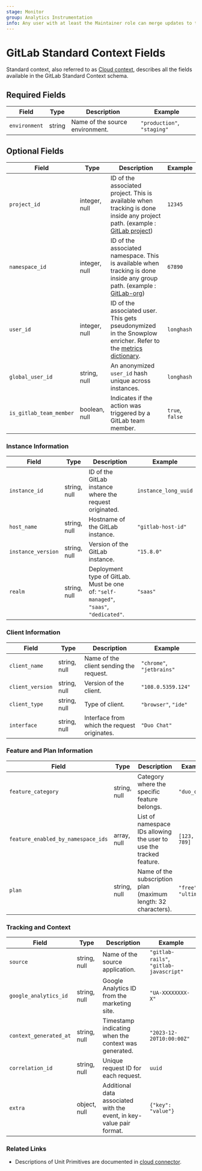 ```yaml
---
stage: Monitor
group: Analytics Instrumentation
info: Any user with at least the Maintainer role can merge updates to this content. For details, see https://docs.gitlab.com/ee/development/development_processes.html#development-guidelines-review.
---
```


# GitLab Standard Context Fields

Standard context, also referred to as [Cloud context](https://gitlab.com/gitlab-org/analytics-section/analytics-instrumentation/proposals/-/blob/master/doc/data_usage_collection_outside_gitlab_codebase.md?ref_type=heads), describes all the fields available in the GitLab Standard Context schema.

## Required Fields

| Field          | Type   | Description                        | Example               |
|----------------|--------|------------------------------------|-----------------------|
| `environment`  | string | Name of the source environment.   | `"production"`, `"staging"` |

## Optional Fields

| Field             | Type          | Description                                                                                       | Example             |
|-------------------|---------------|---------------------------------------------------------------------------------------------------|---------------------|
| `project_id`      | integer, null | ID of the associated project. This is available when tracking is done inside any project path. (example : [GitLab project](https://gitlab.com/gitlab-org/gitlab))                                                                    | `12345`            |
| `namespace_id`    | integer, null | ID of the associated namespace. This is available when tracking is done inside any group path. (example : [GitLab-org](https://gitlab.com/gitlab-org))                                                                                                                        | `67890`            |
| `user_id`         | integer, null | ID of the associated user. This gets pseudonymized in the Snowplow enricher. Refer to the [metrics dictionary](https://metrics.gitlab.com/identifiers/). | `longhash`         |
| `global_user_id`  | string, null  | An anonymized `user_id` hash unique across instances.                                            | `longhash`         |
| `is_gitlab_team_member` | boolean, null | Indicates if the action was triggered by a GitLab team member.                                   | `true`, `false`    |

### Instance Information

| Field            | Type          | Description                                              | Example                   |
|------------------|---------------|----------------------------------------------------------|---------------------------|
| `instance_id`    | string, null  | ID of the GitLab instance where the request originated.  | `instance_long_uuid`      |
| `host_name`      | string, null  | Hostname of the GitLab instance.                        | `"gitlab-host-id"`        |
| `instance_version` | string, null | Version of the GitLab instance.                         | `"15.8.0"`                |
| `realm`          | string, null  | Deployment type of GitLab. Must be one of: `"self-managed"`, `"saas"`, `"dedicated"`. | `"saas"`                  |

### Client Information

| Field            | Type          | Description                                              | Example                   |
|------------------|---------------|----------------------------------------------------------|---------------------------|
| `client_name`    | string, null  | Name of the client sending the request.                 | `"chrome"`, `"jetbrains"` |
| `client_version` | string, null  | Version of the client.                                  | `"108.0.5359.124"`        |
| `client_type`    | string, null  | Type of client.                                         | `"browser"`, `"ide"`      |
| `interface`      | string, null  | Interface from which the request originates.            | `"Duo Chat"`              |

### Feature and Plan Information

| Field                         | Type          | Description                                                                 | Example                  |
|-------------------------------|---------------|-----------------------------------------------------------------------------|--------------------------|
| `feature_category`            | string, null  | Category where the specific feature belongs.                                | `"duo_chat"`            |
| `feature_enabled_by_namespace_ids` | array, null | List of namespace IDs allowing the user to use the tracked feature.         | `[123, 456, 789]`       |
| `plan`                        | string, null  | Name of the subscription plan (maximum length: 32 characters).              | `"free"`, `"ultimate"`  |

### Tracking and Context

| Field                 | Type          | Description                                              | Example                      |
|-----------------------|---------------|----------------------------------------------------------|------------------------------|
| `source`              | string, null  | Name of the source application.                         | `"gitlab-rails"`, `"gitlab-javascript"` |
| `google_analytics_id` | string, null  | Google Analytics ID from the marketing site.            | `"UA-XXXXXXXX-X"`           |
| `context_generated_at` | string, null | Timestamp indicating when the context was generated.    | `"2023-12-20T10:00:00Z"`    |
| `correlation_id`      | string, null  | Unique request ID for each request.                     | `uuid`                      |
| `extra`               | object, null  | Additional data associated with the event, in key-value pair format. | `{"key": "value"}`          |

### Related Links

- Descriptions of Unit Primitives are documented in [cloud connector](https://gitlab.com/gitlab-org/cloud-connector/gitlab-cloud-connector/-/tree/main/config/unit_primitives).

